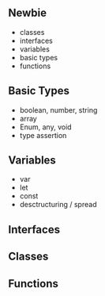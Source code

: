 ## Newbie
* classes
* interfaces
* variables
* basic types
* functions


## Basic Types
* boolean, number, string
* array 
* Enum, any, void
* type assertion


## Variables
* var
* let
* const
* desctructuring / spread


## Interfaces


## Classes


## Functions
